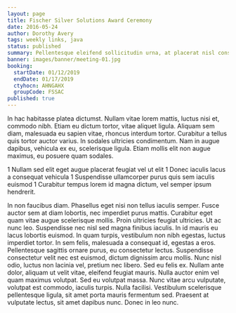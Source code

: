 ```yaml
---
layout: page
title: Fischer Silver Solutions Award Ceremony
date: 2016-05-24
author: Dorothy Avery
tags: weekly links, java
status: published
summary: Pellentesque eleifend sollicitudin urna, at placerat nisl consectetur quis.
banner: images/banner/meeting-01.jpg
booking:
  startDate: 01/12/2019
  endDate: 01/17/2019
  ctyhocn: AHNGAHX
  groupCode: FSSAC
published: true
---
```

In hac habitasse platea dictumst. Nullam vitae lorem mattis, luctus nisi et, commodo nibh. Etiam eu dictum tortor, vitae aliquet ligula. Aliquam sem diam, malesuada eu sapien vitae, rhoncus interdum tortor. Curabitur a tellus quis tortor auctor varius. In sodales ultricies condimentum. Nam in augue dapibus, vehicula ex eu, scelerisque ligula. Etiam mollis elit non augue maximus, eu posuere quam sodales.

1 Nullam sed elit eget augue placerat feugiat vel ut elit
1 Donec iaculis lacus a consequat vehicula
1 Suspendisse ullamcorper purus quis sem iaculis euismod
1 Curabitur tempus lorem id magna dictum, vel semper ipsum hendrerit.

In non faucibus diam. Phasellus eget nisi non tellus iaculis semper. Fusce auctor sem at diam lobortis, nec imperdiet purus mattis. Curabitur eget quam vitae augue scelerisque mollis. Proin ultricies feugiat ultricies. Ut ac nunc leo. Suspendisse nec nisl sed magna finibus iaculis. In id mauris eu lacus lobortis euismod. In quam turpis, vestibulum non nibh egestas, luctus imperdiet tortor. In sem felis, malesuada a consequat id, egestas a eros. Pellentesque sagittis ornare purus, eu consectetur lectus. Suspendisse consectetur velit nec est euismod, dictum dignissim arcu mollis.
Nunc nisl odio, luctus non lacinia vel, pretium nec libero. Sed eu felis ex. Nullam ante dolor, aliquam ut velit vitae, eleifend feugiat mauris. Nulla auctor enim vel quam maximus volutpat. Sed eu volutpat massa. Nunc vitae arcu vulputate, volutpat est commodo, iaculis turpis. Nulla facilisi. Vestibulum scelerisque pellentesque ligula, sit amet porta mauris fermentum sed. Praesent at vulputate lectus, sit amet dapibus nunc. Donec in leo nunc.
